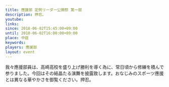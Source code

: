 ```yaml
---
title: 應援部 定例リーダー公開祭 第一部
description: 押忍。
youtube: 
links:
since: 2018-06-02T15:45:00+09:00
until: 2018-06-02T16:00:00+09:00
place: 中庭
keywords:
players: 應援部
layout: event
---
```


我々應援部員は、高崎高校を盛り上げ勝利を導く為に、常日頃から修練を積んで参りました。今回はその結晶たる演舞を披露致します。おなじみのスポーツ應援とは異なる華やかさを御覧ください。押忍。
